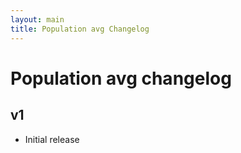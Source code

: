 ```yaml
---
layout: main
title: Population avg Changelog
---
```


# Population avg changelog

## v1
* Initial release
